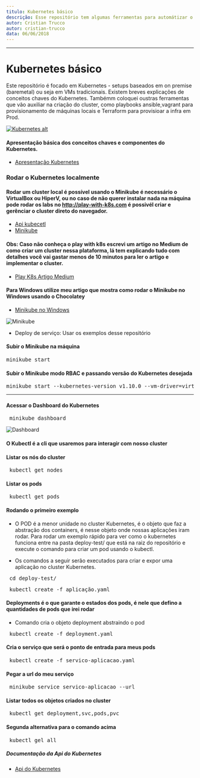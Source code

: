 ```yaml
---
titulo: Kubernetes básico
descrição: Esse repositório tem algumas ferramentas para automátizar o processo de criação do cluster baremetal.
autor: Cristian Trucco
autor: cristian-trucco
data: 06/06/2018
---
```


---
# Kubernetes básico

Este repositório é focado em Kubernetes - setups baseados em on premise (baremetal) ou seja em VMs tradicionais. Existem breves explicações de conceitos chaves do Kubernetes. Tambémm coloquei oustras ferramentas que vão auxiliar na criação do cluster, como playbooks ansible,vagrant para provisionamento de máquinas locais e Terraform para provisioar a infra em Prod.

[![Kubernetes alt](https://github.com/concrete-cristian-trucco/kubernetes-basico-nginx/blob/master/imagens/kubernetes.png)](https://kubernetes.io)

#### Apresentação básica dos conceitos chaves e componentes do Kubernetes.
* [Apresentação Kubernetes](https://docs.google.com/presentation/d/1gTFIslzy4sxyE8Ezzaq_PYlb6aehhD0W4JkQ5gmOiPA/edit?usp=sharing)

### Rodar o Kubernetes localmente
#### Rodar um cluster local é possível usando o Minikube é necessário o VirtualBox ou HiperV, ou no caso de não querer instalar nada na máquina pode rodar os labs no http://play-with-k8s.com é possivél criar e gerênciar o cluster direto do navegador.

* [Api kubecetl](https://kubernetes.io/docs/tasks/tools/install-kubectl/)
* [Minikube](https://github.com/kubernetes/minikube/releases)

#### Obs: Caso não conheça o **play with k8s** escrevi um artigo no **Medium** de como criar um cluster nessa plataforma, lá tem explicando tudo com detalhes você vai gastar menos de 10 minutos para ler o artigo e implementar o cluster.

* [Play K8s Artigo Medium](https://medium.com/@cristianvitortrucco/rode-um-cluster-kubernetes-em-menos-de-10-minutos-ff9db3415639)

#### Para Windows utilize meu artigo que mostra como rodar o Minikube no Windows usando o Chocolatey
* [Minikube no Windows](https://concrete.com.br/2018/05/14/chocolatey-o-que-e-e-como-usar/)

![Minikube](https://github.com/concrete-cristian-trucco/kubernetes-basico-nginx/blob/master/imagens/minikube.jpg)
* Deploy de serviço: Usar os exemplos desse repositório


#### Subir o Minikube na máquina
<pre>minikube start</pre> 

#### Subir o Minikube modo RBAC e passando versão do Kubernetes desejada
<pre>
minikube start --kubernetes-version v1.10.0 --vm-driver=virtualbox --extra-config='apiserver.Authorization.Mode=RBAC'
</pre> 

---
#### Acessar o Dashboard do Kubernetes
<pre> minikube dashboard </pre> 

![Dashboard](https://github.com/concrete-cristian-trucco/kubernetes-basico-nginx/blob/master/imagens/kubernetes_dashboard.png)

#### O Kubectl é a cli que usaremos para interagir com nosso cluster

#### Listar os nós do cluster
<pre> kubectl get nodes </pre>

#### Listar os pods
<pre> kubectl get pods </pre> 
 
#### Rodando o primeiro exemplo
* O POD é a menor unidade no cluster Kubernetes, é o objeto que faz a abstração dos containers, é nesse objeto onde nossas aplicações iram rodar. Para rodar um exemplo rápido para ver como o kubernetes funciona entre na pasta deploy-test/ que está na raiz do repositório e execute o comando para criar um pod usando o kubectl.

* Os comandos a seguir serão executados para criar e expor uma aplicação no cluster Kubernetes.
<pre> cd deploy-test/ </pre> 

<pre> kubectl create -f aplicação.yaml </pre> 
 
#### Deployments é o que garante o estados dos pods, é nele que defino a quantidades de pods que irei rodar
* Comando cria o objeto deployment abstraindo o pod
<pre> kubectl create -f deployment.yaml </pre> 
 
#### Cria o serviço que será o ponto de entrada para meus pods
<pre> kubectl create -f servico-aplicacao.yaml </pre> 
  
#### Pegar a url do meu serviço
<pre> minikube service servico-aplicacao --url </pre> 

#### Listar todos os objetos criados no cluster
<pre> kubectl get deployment,svc,pods,pvc </pre> 
#### Segunda alternativa para o comando acima
<pre> kubectl gel all </pre>  


##### Documentação da Api do Kubernetes
* [Api do Kubernetes](https://kubernetes.io/docs/api-reference/v1.9/#_v1_container)

